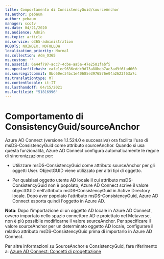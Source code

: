 ```yaml
---
title: Comportamento di ConsistencyGuid/sourceAnchor
ms.author: pebaum
author: pebaum
manager: scotv
ms.date: 04/21/2020
ms.audience: Admin
ms.topic: article
ms.service: o365-administration
ROBOTS: NOINDEX, NOFOLLOW
localization_priority: Normal
ms.collection: Adm_O365
ms.custom: ''
ms.assetid: 6a44f797-acc7-4cbe-aa5a-47e2581fabf5
ms.openlocfilehash: eafe1ec9636cddc9d73a88beb7ae3ad9f6fad660
ms.sourcegitcommit: 8bc60ec34bc1e40685e3976576e04a2623f63a7c
ms.translationtype: MT
ms.contentlocale: it-IT
ms.lasthandoff: 04/15/2021
ms.locfileid: "51816996"
---
```

# <a name="consistencyguid--sourceanchor-behavior"></a>Comportamento di ConsistencyGuid/sourceAnchor

Azure AD Connect (versione 1.1.524.0 e successiva) ora facilita l'uso di msDS-ConsistencyGuid come attributo sourceAnchor. Quando si usa questa funzionalità, Azure AD Connect configura automaticamente le regole di sincronizzazione per:
  
- Utilizzare msDS-ConsistencyGuid come attributo sourceAnchor per gli oggetti User. ObjectGUID viene utilizzato per altri tipi di oggetto.
    
- Per qualsiasi oggetto utente AD locale il cui attributo msDS-ConsistencyGuid non è popolato, Azure AD Connect scrive il valore objectGUID nell'attributo msDS-ConsistencyGuid in Active Directory locale. Dopo aver popolato l'attributo msDS-ConsistencyGuid, Azure AD Connect esporta quindi l'oggetto in Azure AD.
    
 **Nota:** Dopo l'importazione di un oggetto AD locale in Azure AD Connect, ovvero importato nello spazio connettore AD e proiettato nel Metaverse, non è più possibile modificarne il valore sourceAnchor. Per specificare il valore sourceAnchor per un determinato oggetto AD locale, configurare il relativo attributo msDS-ConsistencyGuid prima di importarlo in Azure AD Connect. 
  
Per altre informazioni su SourceAnchor e ConsistencyGuid, fare riferimento a: [Azure AD Connect: Concetti di progettazione](https://docs.microsoft.com/azure/active-directory/connect/active-directory-aadconnect-design-concepts)
  


